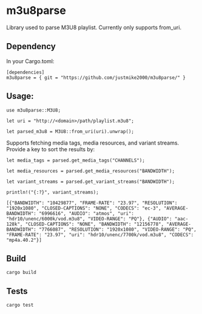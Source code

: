 # m3u8parse

Library used to parse M3U8 playlist.   Currently only supports from_uri.

## Dependency 
In your Cargo.toml:
```
[dependencies]
m3u8parse = { git = "https://github.com/justmike2000/m3u8parse/" }
```

## Usage:

```
use m3u8parse::M3U8;

let uri = "http://<domain>/path/playlist.m3u8";

let parsed_m3u8 = M3U8::from_uri(uri).unwrap();
```

Supports fetching media tags, media resources, and variant streams.  Provide a key to sort the results by:

```
let media_tags = parsed.get_media_tags("CHANNELS");

let media_resources = parsed.get_media_resources("BANDWIDTH");

let variant_streams = parsed.get_variant_streams("BANDWIDTH");
```

```
println!("{:?}", variant_streams);

[{"BANDWIDTH": "10429877", "FRAME-RATE": "23.97", "RESOLUTION": "1920x1080", "CLOSED-CAPTIONS": "NONE", "CODECS": "ec-3", "AVERAGE-BANDWIDTH": "6996616", "AUDIO": "atmos", "uri": "hdr10/unenc/6000k/vod.m3u8", "VIDEO-RANGE": "PQ"}, {"AUDIO": "aac-128k", "CLOSED-CAPTIONS": "NONE", "BANDWIDTH": "12156778", "AVERAGE-BANDWIDTH": "7766087", "RESOLUTION": "1920x1080", "VIDEO-RANGE": "PQ", "FRAME-RATE": "23.97", "uri": "hdr10/unenc/7700k/vod.m3u8", "CODECS": "mp4a.40.2"}]
```


## Build

```
cargo build
```

## Tests

```
cargo test
```
